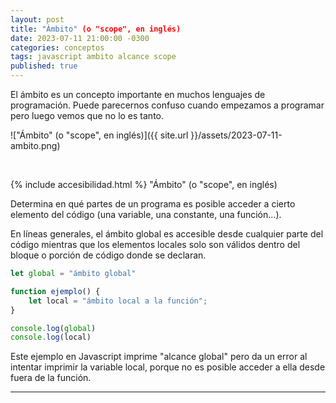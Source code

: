 ```yaml
---
layout: post
title: "Ámbito" (o "scope", en inglés)
date: 2023-07-11 21:00:00 -0300
categories: conceptos
tags: javascript ambito alcance scope
published: true
---
```


El ámbito es un concepto importante en muchos lenguajes de programación. Puede parecernos confuso cuando empezamos a programar pero luego vemos que no lo es tanto.

!["Ámbito" (o "scope", en inglés)]({{ site.url }}/assets/2023-07-11-ambito.png)


&nbsp;

{% include accesibilidad.html %}
"Ámbito" (o "scope", en inglés)

Determina en qué partes de un programa es posible acceder a cierto elemento del código (una variable, una constante, una función...).

En líneas generales, el ámbito global es accesible desde cualquier parte del código mientras que los elementos locales solo son válidos dentro del bloque o porción de código donde se declaran.

```javascript
let global = "ámbito global"

function ejemplo() {
    let local = "ámbito local a la función";
} 

console.log(global)
console.log(local)
```

Este ejemplo en Javascript imprime "alcance global" pero da un error al intentar imprimir la variable local, porque no es posible acceder a ella desde fuera de la función.


</div></details>



<hr />
